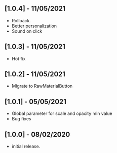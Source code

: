 ## [1.0.4] - 11/05/2021
* Rollback.
* Better personalization
* Sound on click

## [1.0.3] - 11/05/2021
* Hot fix

## [1.0.2] - 11/05/2021
* Migrate to RawMaterialButton

## [1.0.1] - 05/05/2021
* Global parameter for scale and opacity min value
* Bug fixes

## [1.0.0] - 08/02/2020
* initial release.
